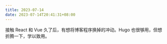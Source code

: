 ```yaml
---
title: 2023-07-14
date: 2023-07-14T20:41:31+08:00
---
```


接触 React 和 Vue 久了后，有想将博客程序换掉的冲动。Hugo 也很够用，但想折腾一下，学以致用。